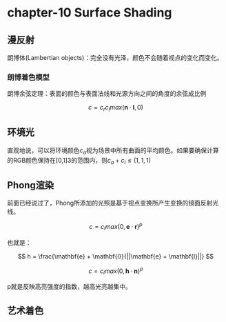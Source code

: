 # chapter-10 Surface Shading

## 漫反射

朗博体(Lambertian objects)：完全没有光泽，颜色不会随着视点的变化而变化。

### 朗博着色模型

朗博余弦定理：表面的颜色与表面法线和光源方向之间的角度的余弦成比例

$$
c = c_rc_lmax(\mathbf{n}·\mathbf{l}, 0)
$$

## 环境光

直观地说，可以将环境颜色$c_a$视为场景中所有曲面的平均颜色。如果要确保计算的RGB颜色保持在[0,1]3的范围内，则$c_a+c_l \le (1,1,1)$

## Phong渲染

前面已经说过了，Phong所添加的光照是基于视点变换所产生变换的镜面反射光线。

$$
c = c_l max(0, \mathbf{e}·\mathbf{r})^p
$$

也就是：

$$
h = \frac{\mathbf{e} + \mathbf{l}}{||\mathbf{e} + \mathbf{l}||}
$$

$$
c = c_l max(0, \mathbf{h}·\mathbf{n})^p
$$

p就是反映高亮强度的指数，越高光亮越集中。

## 艺术着色


